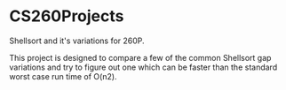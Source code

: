 # CS260Projects
Shellsort and it's variations for 260P.

This project is designed to compare a few of the common Shellsort gap variations and try to figure out one which can be faster than the standard worst case run time of O(n2).
